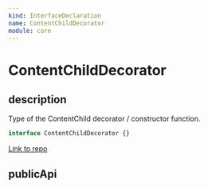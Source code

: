 ```yaml
---
kind: InterfaceDeclaration
name: ContentChildDecorator
module: core
---
```


# ContentChildDecorator

## description

Type of the ContentChild decorator / constructor function.

```ts
interface ContentChildDecorator {}
```

[Link to repo](https://github.com/timdeschryver/angular/blob/master/packages/core/src/metadata/di.ts#L193-L227)

## publicApi
